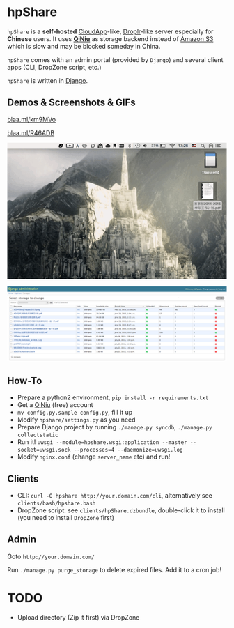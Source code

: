 # hpShare

`hpShare` is a **self-hosted** [CloudApp](http://getcloudapp.com)-like, [Droplr](http://droplr.com)-like server especially for **Chinese** users. It uses **[QiNiu](http://qiniu.com)** as storage backend instead of [Amazon S3](http://http://s3.amazonaws.com) which is slow and may be blocked someday in China.

`hpShare` comes with an admin portal (provided by `Django`) and several client apps (CLI, DropZone script, etc.)

`hpShare` is written in [Django](http://http://djangoproject.com).

## Demos & Screenshots & GIFs

[blaa.ml/km9MVo](http://blaa.ml/km9MVo)

[blaa.ml/R46ADB](http://blaa.ml/R46ADB)

![Demo](screenshots/demo.gif)

![admin](screenshots/admin.png)

## How-To

- Prepare a python2 environment, `pip install -r requirements.txt`
- Get a [QiNiu](http://qiniu.com) (free) account
- `mv config.py.sample config.py`, fill it up
- Modify `hpshare/settings.py` as you need
- Prepare Django project by running `./manage.py syncdb`, `./manage.py collectstatic`
- Run it! `uwsgi --module=hpshare.wsgi:application --master --socket=uwsgi.sock --processes=4 --daemonize=uwsgi.log`
- Modify `nginx.conf` (change `server_name` etc) and run! 

## Clients

- CLI: `curl -O hpshare http://your.domain.com/cli`, alternatively see `clients/bash/hpshare.bash`
- DropZone script: see `clients/hpShare.dzbundle`, double-click it to install (you need to install `DropZone` first)

## Admin 

Goto `http://your.domain.com/`

Run `./manage.py purge_storage` to delete expired files. Add it to a cron job!

# TODO

- Upload directory (Zip it first) via DropZone
